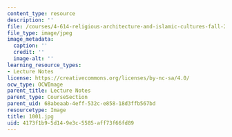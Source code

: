 ```yaml
---
content_type: resource
description: ''
file: /courses/4-614-religious-architecture-and-islamic-cultures-fall-2002/4173f1b95d149e3c5585aff73f66fd89_1001.jpg
file_type: image/jpeg
image_metadata:
  caption: ''
  credit: ''
  image-alt: ''
learning_resource_types:
- Lecture Notes
license: https://creativecommons.org/licenses/by-nc-sa/4.0/
ocw_type: OCWImage
parent_title: Lecture Notes
parent_type: CourseSection
parent_uid: 68abeaab-4eff-532c-e858-18d3ffb567bd
resourcetype: Image
title: 1001.jpg
uid: 4173f1b9-5d14-9e3c-5585-aff73f66fd89
---
```

